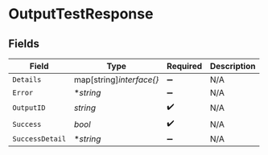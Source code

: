 # OutputTestResponse


## Fields

| Field                    | Type                     | Required                 | Description              |
| ------------------------ | ------------------------ | ------------------------ | ------------------------ |
| `Details`                | map[string]*interface{}* | :heavy_minus_sign:       | N/A                      |
| `Error`                  | **string*                | :heavy_minus_sign:       | N/A                      |
| `OutputID`               | *string*                 | :heavy_check_mark:       | N/A                      |
| `Success`                | *bool*                   | :heavy_check_mark:       | N/A                      |
| `SuccessDetail`          | **string*                | :heavy_minus_sign:       | N/A                      |